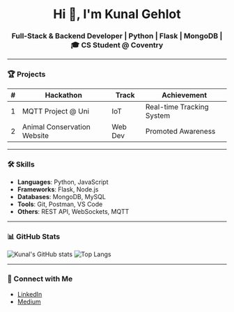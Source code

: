 <h1 align="center">Hi 👋, I'm Kunal Gehlot</h1>
<h3 align="center">Full-Stack & Backend Developer | Python | Flask | MongoDB | 🎓 CS Student @ Coventry</h3>

---

### 🏆 Projects

| #  | Hackathon                             | Track   | Achievement                                      | 
|----|---------------------------------------|---------|--------------------------------------------------|
| 1  | MQTT Project @ Uni                    | IoT     | Real-time Tracking System                        | 
| 2  | Animal Conservation Website           | Web Dev | Promoted Awareness                               | 


---

### 🛠️ Skills

- **Languages**: Python, JavaScript
- **Frameworks**: Flask, Node.js
- **Databases**: MongoDB, MySQL
- **Tools**: Git, Postman, VS Code
- **Others**: REST API, WebSockets, MQTT

---

### 📊 GitHub Stats

![Kunal's GitHub stats](https://github-readme-stats.vercel.app/api?username=Kunalgehlot26&show_icons=true&theme=tokyonight)
![Top Langs](https://github-readme-stats.vercel.app/api/top-langs/?username=Kunalgehlot26&layout=compact&theme=tokyonight)

---

### 🔗 Connect with Me

- [LinkedIn](https://linkedin.com/in/kunalgehlot2626)
- [Medium](https://medium.com/@gehlotkunal26)

<!--
**Kunalgehlot26/Kunalgehlot26** is a ✨ _special_ ✨ repository because its `README.md` (this file) appears on your GitHub profile.

Here are some ideas to get you started:

- 🔭 I’m currently working on ...
- 🌱 I’m currently learning ...
- 👯 I’m looking to collaborate on ...
- 🤔 I’m looking for help with ...
- 💬 Ask me about ...
- 📫 How to reach me: ...
- 😄 Pronouns: ...
- ⚡ Fun fact: ...
-->
